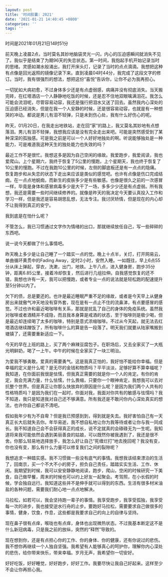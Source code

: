 ```yaml
---
layout: post
title: '时间胶囊: 2021'
date: '2021-01-21 14:40:45 +0800'
categories: ''
tags: ''
---
```



时间是2021年01月21日14时51分

前天晚上凌晨2点，当时莫名其妙地脑袋灵光一闪，内心的压迫感瞬间就消失不见了。我似乎是结束了为期96天的失恋状态。第一时间，我抱起手机开始记录当时的思绪。灵感如潮水般涌出，我打开床头灯，记录了当时的点点滴滴。我想把这种有点像是回光返照的镜像记录下来。直到凌晨04时44分，我完成了这段文字的修订。当时，我有很强烈的想法，想把这份“喜悦”告诉你，让你不必为我再担心。

一切犹如大病初愈，不过身体多少还是有点虚弱感，病痛并没有彻底消失。当天搬完砖，在红塔酒店一个人静静地吃饭的时候，还是忍不住地双眼噙满泪花。我怎么可能会流泪呢，尽管容易动容，我还是强行把泪水又送了回去。虽然我内心深处的压迫感已经消失，但是在我一个人安静的时候，还是很容易动容，也就是有一种想哭的冲动。都说是男儿有泪不轻弹，只是未到伤心处，我有什么好伤心的呢。

昨天，01月20日，在我走出地铁站，走在回“家”的路上，我又莫名其妙地有点想落泪。男儿有泪不轻弹，我想我应该是没有完全走出来吧。可能是突然感受到了某种深深的孤独感。可是我之前是可以一个人好好地独处的啊。听说能够独处是一种能力，可是难道我这种天生的独处能力也失效的吗？

最近工作不是很忙。我想这多是因为自己空闲的缘故。我爱跑步，我爱阅读，我也爱爬山。上个星期六，我终于恢复了5公里的慢跑，上个星期天，我也终于恢复了10公里的慢跑。不过在我跑10公里的时候，左侧的脚底板还是有一点点的隐痛。恢复跑步和从失恋的状态下走出来应该是类似的感觉吧。也许有点像是伤口完成结痂，在一点点地蜕痂，而新生的皮肤多少是有些敏感。也像是很久之前的一次感冒一样，毕竟是身体和感冒病毒多少是大干了一场，多多少少还是有点虚弱。所有我想，我还是需要一些时间继续修养的。就像是昨天的我决定今天要认真投入工作和学习一样，但是我还是容易胡思乱想，无法专注。我讨厌矫情，但是现在的内心却不让我得到真正的安宁。

我到底是在怕什么呢？

不管怎么，我已习惯通过文字作为情绪的出口，那就继续放任自己，写一些碎碎的东西吧。

说一说今天都做了什么事情吧。

昨天晚上多少是让自己睡了一个踏实一点的觉。晚上十点半，关灯，打开网易云，单曲循环黄贯中的Fading Away，定时2小时，安然入睡。一如既往，早上6点55分从床上弹起，穿衣，洗漱，出门，地铁。上午八点，进入健身房，跑步35分钟，距离6.85公里，接着冷却恢复，然后进行几组拉伸。自我感觉恢复的还不错，我想也许有一天，我可以把慢跑，或者专业一点的说法就是轻松跑的配速提升至5分钟以内了。

欠下的债，总是要还的。也许是最近睡眠严重不足的缘故，或者是今天早上从健身房出来就傲气冲天地没有穿外套，现在是有一点止不住的流鼻涕，有点要感冒的感觉。不过也许和最近喝咖啡有关系，那就是扰乱了自己的身体的免疫系统。虽然我对咖啡或者酒精并不成隐，而且我本身算是戒酒的状态，至于咖啡则是极少喝，但是最近却连续喝了太多的咖啡，特别是意式浓缩咖啡。不过从今天起，就无法去红塔酒店继续蹭饭了，所有咖啡什么的算是告一段落了。明天我们就要从陆家嘴搬到塘镇了，还需要重新适应一下。

今天的早在上班的路上，买了两个麻辣豆腐包子。在职场后，又去全家买了一大瓶光明鲜奶，喝了一上午。中午的时候在全家买了一块三明治。

为爱我不够勇敢。爱真的需要勇气。这是我真正怕的，我好怕不能给你幸福。但是幸福的定义是什么呢？是无尽的金钱和物质吗？平平淡淡，足够好算不算幸福呢？我知道，在你面前我很是怯懦，但我真正需要的就是你一个人的肯定。有你的肯定，我会充满力量，什么怯懦，什么畏缩，只要你一个眼神肯定，我想我可以去对抗整个世界。但是真正让你那么快放弃的原因是什么呢？是因为我们两个人共有的性格特质吗？是因为我们在一起时，你面对我，我面对你共有的敏感与怯懦吗？我不知道，我只是知道我对自己还不够满意。所有我还是不敢问你内心深处真实的想法，也许你自己都说不清吧。

假如我年少有为不自卑？但是我已预感到到，得到就是失去。我好害怕自己有一天真正长大后就失去你。年华易逝，我不想自私地让你为我等待或者让你与我一同成长。我不知道自己会不会获得真正的成长，说不定就真的会碌碌无为一生呢。我知道将来我可能依然会遇到美丽善良的姑娘，可以既然你被我遇到了，我还是很不舍。你那么轻易地选择放手，我怎么好让自己“死缠烂打”地去挽回呢？我没有变，你也没有变，那么有什么力量可以修复我们之间的裂隙呢？

我想追求一种踏实感。我不习惯做一些没有底气的事情。我想我该结束漂泊的生活了，回南京，买一个不大不小的房子，担负自己责任，踏踏实实生活、工作、休闲。我期望到时候，我可以安安静静地阅读，跑步，爬山，空闲的时候研究一下美食，自己做早餐，周末的时候也可以约上好友一起聚会。考驾照，在小长假的时候，学会独自远行。我知道这些并不是伸手就可以得到的东西。生活有很多材米油盐的各种问题，需要我们耐心地一点点地解决。

马拉松，如若可以，我会坚持跑一辈子的事情。我享受跑步，我享受孤独，我享受每一次的进步，我也接受逆水行舟的止步。要跑好马拉松，需要要求自己做很多的事情，健身，饮食，作息，这些都是我要求自己的向上的自律与坚持。

现在鼻子很有点痒，喉咙也有点痒，身体也出现微热状态。不过我基本断定这不是什么新冠病毒，只是我之前的放纵，突然的“释然”导致的。

现在想到你，还是有点担心你的工作、你的身体、你的健康，还有你说过的悲伤。我不想你再继续一个人独自坚强。我希望有人能够真心的呵护你，理解你内心深处的悲伤，给你带来快乐，带来幸福。岁月无声，我希望你一切安好。

好好吃饭，好好睡觉，好好跑步，好好工作。我要尽快让我自己好起来。这样至少不会让你再担心我。
